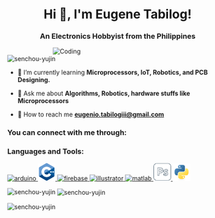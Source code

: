 <h1 align="center">Hi 👋, I'm Eugene Tabilog!</h1>
<h3 align="center">An Electronics Hobbyist from the Philippines</h3>
<img align="right" alt="Coding" width="400" src="https://i.pinimg.com/originals/e4/26/70/e426702edf874b181aced1e2fa5c6cde.gif"

<p align="left"> <img src="https://komarev.com/ghpvc/?username=senchou-yujin&label=Profile%20views&color=0e75b6&style=flat" alt="senchou-yujin" /> </p>

- 🤖 I’m currently learning **Microprocessors, IoT, Robotics, and PCB Designing.**

- 🤖 Ask me about **Algorithms, Robotics, hardware stuffs like Microprocessors**

- 🤖 How to reach me **eugenio.tabilogiii@gmail.com**

<h3 align="left">You can connect with me through:</h3>
<p align="left">
</p>

<h3 align="left">Languages and Tools:</h3>
<p align="left"> <a href="https://www.arduino.cc/" target="_blank" rel="noreferrer"> <img src="https://cdn.worldvectorlogo.com/logos/arduino-1.svg" alt="arduino" width="40" height="40"/> </a> <a href="https://www.w3schools.com/cpp/" target="_blank" rel="noreferrer"> <img src="https://raw.githubusercontent.com/devicons/devicon/master/icons/cplusplus/cplusplus-original.svg" alt="cplusplus" width="40" height="40"/> </a> <a href="https://firebase.google.com/" target="_blank" rel="noreferrer"> <img src="https://www.vectorlogo.zone/logos/firebase/firebase-icon.svg" alt="firebase" width="40" height="40"/> </a> <a href="https://www.adobe.com/in/products/illustrator.html" target="_blank" rel="noreferrer"> <img src="https://www.vectorlogo.zone/logos/adobe_illustrator/adobe_illustrator-icon.svg" alt="illustrator" width="40" height="40"/> </a> <a href="https://www.mathworks.com/" target="_blank" rel="noreferrer"> <img src="https://upload.wikimedia.org/wikipedia/commons/2/21/Matlab_Logo.png" alt="matlab" width="40" height="40"/> </a> <a href="https://www.photoshop.com/en" target="_blank" rel="noreferrer"> <img src="https://raw.githubusercontent.com/devicons/devicon/master/icons/photoshop/photoshop-line.svg" alt="photoshop" width="40" height="40"/> </a> <a href="https://www.python.org" target="_blank" rel="noreferrer"> <img src="https://raw.githubusercontent.com/devicons/devicon/master/icons/python/python-original.svg" alt="python" width="40" height="40"/> </a> </p>

<p><img align="left" src="https://github-readme-stats.vercel.app/api/top-langs?username=senchou-yujin&show_icons=true&locale=en&layout=compact" alt="senchou-yujin" /></p>

<p>&nbsp;<img align="center" src="https://github-readme-stats.vercel.app/api?username=senchou-yujin&show_icons=true&locale=en" alt="senchou-yujin" /></p>

<p><img align="center" src="https://github-readme-streak-stats.herokuapp.com/?user=senchou-yujin&" alt="senchou-yujin" /></p>
